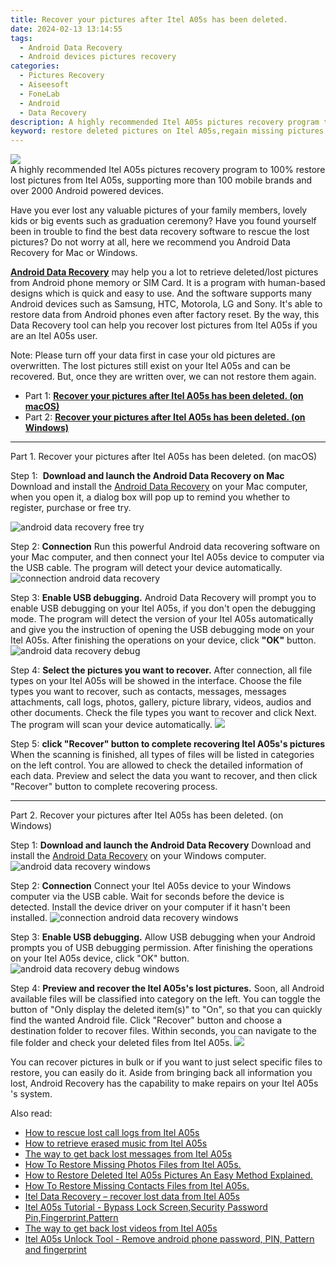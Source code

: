 ```yaml
---
title: Recover your pictures after Itel A05s has been deleted.
date: 2024-02-13 13:14:55
tags: 
  - Android Data Recovery
  - Android devices pictures recovery
categories: 
  - Pictures Recovery
  - Aiseesoft
  - FoneLab
  - Android
  - Data Recovery
description: A highly recommended Itel A05s pictures recovery program to 100% restore lost pictures from Itel A05s, supporting more than 100 mobile brands and over 2000 Android powered devices.
keyword: restore deleted pictures on Itel A05s,regain missing pictures,android pictures retrieval,Itel A05s pictures recovery,retrieve wiped pictures Itel A05s,save erased pictures from Itel A05s,Itel A05s pictures disappeared,restore pictures when deleted in Itel A05s,how to refind deleted pictures from Itel A05s,how to recover pictures Itel A05s,recover deleted pictures 2018 for Itel A05s
---
```


<img src="https://img0mobiles.techidaily.com/images/best-assets/devices/itel/itel-a05s/2.jpg" class="atpl-imgstyle"  />

<div class="atpl-content atpl-for-fonelab-android recover-pictures">

<div class="atpl-post-description-part-1">
A highly recommended Itel A05s pictures recovery program to 100% restore lost pictures from Itel A05s, supporting more than 100 mobile brands and over 2000 Android powered devices.
</div>

<div class="atpl-post-description-part-2">
<div class="tpl-content-sub-paragraph-content">
  <p>
    Have you ever lost any valuable pictures of your family members, lovely kids or big events such as graduation ceremony? Have you found yourself been in trouble to find the best data recovery software to rescue the lost pictures? Do not worry at all, here we recommend you Android Data Recovery for Mac or Windows.
  </p>
</div>
</div>

<div class="atpl-post-description-part-3">
<div class="tpl-content-sub-paragraph-content">
  <p>
    <a href="https://tools.techidaily.com/aiseesoft-android-data-recovery/" target="_blank" rel="noopener"><strong>Android Data Recovery</strong></a> may help you a lot to retrieve deleted/lost pictures from Android phone memory or SIM Card. It is a program with human-based designs which is quick and easy to use. And the software supports many Android devices such as Samsung, HTC, Motorola, LG and Sony. It's able to restore data from Android phones even after factory reset. By the way, this Data Recovery tool can help you recover lost pictures from Itel A05s if you are an Itel A05s user.
  </p>
</div>
<div class="tpl-content-sub-paragraph-content">
  <p>
    Note: Please turn off your data first in case your old pictures are overwritten. The lost pictures still exist on your Itel A05s and can be recovered. But, once they are written over, we can not restore them again.
  </p>
</div>
</div>

<ul>
  <li>Part 1: <strong><a href="#p1"> Recover your pictures after Itel A05s has been deleted.  (on macOS)</a></strong></li>
  <li>Part 2: <strong><a href="#p2"> Recover your pictures after Itel A05s has been deleted.  (on Windows)</a></strong></li>
</ul>



<!-- Part 1 -->
<a id="p1" name="p1" ></a><hr>

<div>
  <span class="atpl-step-part-style">Part 1. Recover your pictures after Itel A05s has been deleted. (on macOS)</span>
</div>  

<span class="atpl-stepstyle-a"><span>Step 1: </span></span> <strong>Download and launch the Android Data Recovery on Mac</strong>
Download and install the <a href="https://tools.techidaily.com/aiseesoft-android-data-recovery/" target="_blank" rel="noopener">Android Data Recovery</a> on your Mac computer, when you open it, a dialog box will pop up to remind you whether to register, purchase or free try.

<img src="https://tools.techidaily.com/images/apps/aiseesoft/android-data-recovery/mac-free-try.png" class="atpl-imgstyle" alt="android data recovery free try" />

<span class="atpl-stepstyle-a"><span>Step 2: </span></span> <strong>Connection</strong>
Run this powerful Android data recovering software on your Mac computer, and then connect your Itel A05s device to computer via the USB cable. The program will detect your device automatically.
<img src="https://tools.techidaily.com/images/apps/aiseesoft/android-data-recovery/mac-connection-interface.jpg" class="atpl-imgstyle" alt="connection android data recovery" />

<span class="atpl-stepstyle-a"><span>Step 3: </span></span> <strong>Enable USB debugging.</strong>
Android Data Recovery will prompt you to enable USB debugging on your Itel A05s, if you don't open the debugging mode. The program will detect the version of your Itel A05s automatically and give you the instruction of opening the USB debugging mode on your Itel A05s. After finishing the operations on your device, click <strong>"OK"</strong> button.
<img src="https://tools.techidaily.com/images/apps/aiseesoft/android-data-recovery/mac-android-usb-debug.jpg"  class="atpl-imgstyle" alt="android data recovery debug" />

<span class="atpl-stepstyle-a"><span>Step 4: </span></span> <strong>Select the pictures you want to recover.</strong>
After connection, all file types on your Itel A05s will be showed in the interface. Choose the file types you want to recover, such as contacts, messages, messages attachments, call logs, photos, gallery, picture library, videos, audios and other documents. Check the file types you want to recover and click Next. The program will scan your device automatically.
<img src="https://tools.techidaily.com/images/apps/aiseesoft/android-data-recovery/mac-choose-type-photos.jpg" class="atpl-imgstyle"  />

<span class="atpl-stepstyle-a"><span>Step 5: </span></span> <strong>click "Recover" button to  complete recovering Itel A05s's pictures</strong>
When the scanning is finished, all types of files will be listed in categories on the left control. You are allowed to check the detailed information of each data. Preview and select the data you want to recover, and then click "Recover" button to complete recovering process.


<a id="p2" name="p2"></a><hr>

<!-- Part 2 -->
<div>
  <span class="atpl-step-part-style">Part 2. Recover your pictures after Itel A05s has been deleted. (on Windows)</span>
</div>

<span class="atpl-stepstyle-a"><span>Step 1: </span></span> <strong>Download and launch the Android Data Recovery</strong>
Download and install the <a href="https://tools.techidaily.com/aiseesoft-android-data-recovery/" target="_blank" rel="noopener">Android Data Recovery</a> on your Windows computer.
<img src="https://tools.techidaily.com/images/apps/aiseesoft/android-data-recovery/win-start-interface.png"  class="atpl-imgstyle" alt="android data recovery windows" />

<span class="atpl-stepstyle-a"><span>Step 2: </span></span> <strong>Connection</strong>
Connect your Itel A05s device to your Windows computer via the USB cable. Wait for seconds before the device is detected. Install the device driver on your computer if it hasn't been installed.
<img src="https://tools.techidaily.com/images/apps/aiseesoft/android-data-recovery/win-connection-interface.png" class="atpl-imgstyle" alt="connection android data recovery windows" />

<span class="atpl-stepstyle-a"><span>Step 3: </span></span> <strong>Enable USB debugging.</strong>
Allow USB debugging when your Android prompts you of USB debugging permission. After finishing the operations on your Itel A05s device, click "OK" button.
<img src="https://tools.techidaily.com/images/apps/aiseesoft/android-data-recovery/win-android-usb-debug.png" class="atpl-imgstyle" alt="android data recovery debug windows" />

<span class="atpl-stepstyle-a"><span>Step 4: </span></span> <strong>Preview and recover the Itel A05s's lost pictures.</strong>
Soon, all Android available files will be classified into category on the left. You can toggle the button of "Only display the deleted item(s)" to "On", so that you can quickly find the wanted Android file. Click "Recover" button and choose a destination folder to recover files. Within seconds, you can navigate to the file folder and check your deleted files from Itel A05s.
<img src="https://tools.techidaily.com/images/apps/aiseesoft/android-data-recovery/win-recover-photos.png" class="atpl-imgstyle"  />

<div class="atpl-post-description-part-4">
<div class="tpl-content-sub-paragraph-normal">
    <p>
        You can recover pictures in bulk or if you want to just select specific files to restore, you can easily do it. Aside from bringing back all information you lost, Android Recovery has the capability to make repairs on your Itel A05s 's system.
    </p>
</div>
</div>

<ins class="adsbygoogle"
     style="display:block"
     data-ad-client="ca-pub-7571918770474297"
     data-ad-slot="8358498916"
     data-ad-format="auto"
     data-full-width-responsive="true"></ins>

<span class="atpl-alsoreadstyle">Also read:</span>
<div><ul>
<li><a href="/how-to-rescue-lost-call-logs-from-itel-a05s-by-fonelab-android-recover-call-logs/" target="_blank" rel="noopener"><u>How to rescue lost call logs from Itel A05s</u></a></li>
<li><a href="/how-to-retrieve-erased-music-from-itel-a05s-by-fonelab-android-recover-music/" target="_blank" rel="noopener"><u>How to retrieve erased music from Itel A05s</u></a></li>
<li><a href="/the-way-to-get-back-lost-messages-from-itel-a05s-by-fonelab-android-recover-messages/" target="_blank" rel="noopener"><u>The way to get back lost messages from Itel A05s</u></a></li>
<li><a href="/how-to-restore-missing-photos-files-from-itel-a05s-by-fonelab-android-recover-photos/" target="_blank" rel="noopener"><u>How To  Restore Missing Photos Files from Itel A05s.</u></a></li>
<li><a href="/how-to-restore-deleted-itel-a05s-pictures-an-easy-method-explained-by-fonelab-android-recover-pictures/" target="_blank" rel="noopener"><u>How to Restore Deleted Itel A05s Pictures  An Easy Method Explained.</u></a></li>
<li><a href="/how-to-restore-missing-contacts-files-from-itel-a05s-by-fonelab-android-recover-contacts/" target="_blank" rel="noopener"><u>How To  Restore Missing Contacts Files from Itel A05s.</u></a></li>
<li><a href="/itel-data-recovery-recover-lost-data-from-itel-a05s-by-fonelab-android-recover-data/" target="_blank" rel="noopener"><u>Itel Data Recovery – recover lost data from Itel A05s</u></a></li>
<li><a href="/itel-a05s-tutorial-bypass-lock-screen-security-password-pin-fingerprint-pattern-by-drfone-android-unlock-android-unlock/" target="_blank" rel="noopener"><u>Itel A05s Tutorial - Bypass Lock Screen,Security Password Pin,Fingerprint,Pattern</u></a></li>
<li><a href="/the-way-to-get-back-lost-videos-from-itel-a05s-by-fonelab-android-recover-video/" target="_blank" rel="noopener"><u>The way to get back lost videos from Itel A05s</u></a></li>
<li><a href="/itel-a05s-unlock-tool-remove-android-phone-password-pin-pattern-and-fingerprint-by-drfone-android-unlock-android-unlock/" target="_blank" rel="noopener"><u>Itel A05s Unlock Tool - Remove android phone password, PIN, Pattern and fingerprint</u></a></li>
</ul></div>

</div>
